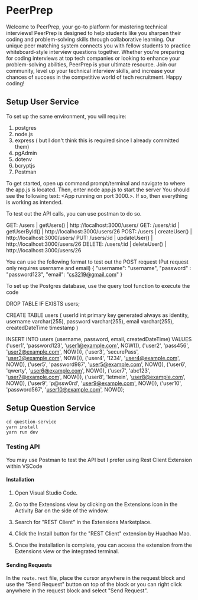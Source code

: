 # PeerPrep
Welcome to PeerPrep, your go-to platform for mastering technical interviews! PeerPrep is designed to help students like you sharpen their coding and problem-solving skills through collaborative learning. Our unique peer matching system connects you with fellow students to practice whiteboard-style interview questions together. Whether you're preparing for coding interviews at top tech companies or looking to enhance your problem-solving abilities, PeerPrep is your ultimate resource. Join our community, level up your technical interview skills, and increase your chances of success in the competitive world of tech recruitment. Happy coding!

## Setup User Service

To set up the same environment, you will require:
1. postgres
2. node.js
3. express (<npm i express pg> but I don't think this is required since I already committed them) 
4. pgAdmin
5. dotenv
6. bcryptjs
7. Postman

To get started, open up command prompt/terminal and navigate to where the app.js is located.
Then, enter node app.js to start the server
You should see the following text: <App running on port 3000.>. If so, then everything is working as intended.

To test out the API calls, you can use postman to do so.

GET: /users | getUsers()  | http://localhost:3000/users/
GET: /users/:id | getUserById() |  http://localhost:3000/users/26
POST: /users | createUser() |  http://localhost:3000/users/
PUT: /users/:id | updateUser()  | http://localhost:3000/users/26
DELETE: /users/:id | deleteUser()  | http://localhost:3000/users/26

You can use the following format to test out the POST request (Put request only requires username and email)
{
    "username": "username",
    "password" : "password123",
    "email": "cs3219@gmail.com" 
}


To set up the Postgres database, use the query tool function to execute the code

DROP TABLE IF EXISTS users; 

CREATE TABLE users 
(
	userId int primary key generated always as identity,
	username varchar(255),
	password varchar(255),
	email varchar(255),
	createdDateTime timestamp 
)

INSERT INTO users (username, password, email, createdDateTime)
VALUES
 ('user1', 'password123', 'user1@example.com', NOW()),
  ('user2', 'pass456', 'user2@example.com', NOW()),
  ('user3', 'securePass', 'user3@example.com', NOW()),
  ('user4', '1234', 'user4@example.com', NOW()),
  ('user5', 'password987', 'user5@example.com', NOW()),
  ('user6', 'qwerty', 'user6@example.com', NOW()),
  ('user7', 'abc123', 'user7@example.com', NOW()),
  ('user8', 'letmein', 'user8@example.com', NOW()),
  ('user9', 'p@ssw0rd', 'user9@example.com', NOW()),
  ('user10', 'password567', 'user10@example.com', NOW());

## Setup Question Service
```
cd question-service
yarn install
yarn run dev
```

### Testing API
You may use Postman to test the API but I prefer using Rest Client Extension within VSCode

#### Installation
1. Open Visual Studio Code.

1. Go to the Extensions view by clicking on the Extensions icon in the Activity Bar on the side of the window.

1. Search for "REST Client" in the Extensions Marketplace.

1. Click the Install button for the "REST Client" extension by Huachao Mao.

1. Once the installation is complete, you can access the extension from the Extensions view or the integrated terminal.

#### Sending Requests
In the `route.rest` file, place the cursor anywhere in the request block and use the "Send Request" button on top of the block or you can right click anywhere in the request block and select "Send Request".